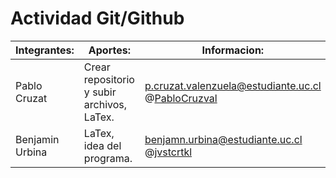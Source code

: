 # Actividad Git/Github

| Integrantes:    | Aportes:                                   | Informacion:                                                                             |
| --------------- | ------------------------------------------ | ---------------------------------------------------------------------------------------- |
| Pablo Cruzat    | Crear repositorio y subir archivos, LaTex. | p.cruzat.valenzuela@estudiante.uc.cl<br>@[PabloCruzval](https://github.com/PabloCruzval) |
| Benjamin Urbina | LaTex, idea del programa.                  | benjamn.urbina@estudiante.uc.cl<br>@[jvstcrtkl](https://github.com/jvstcrtkl)            |
